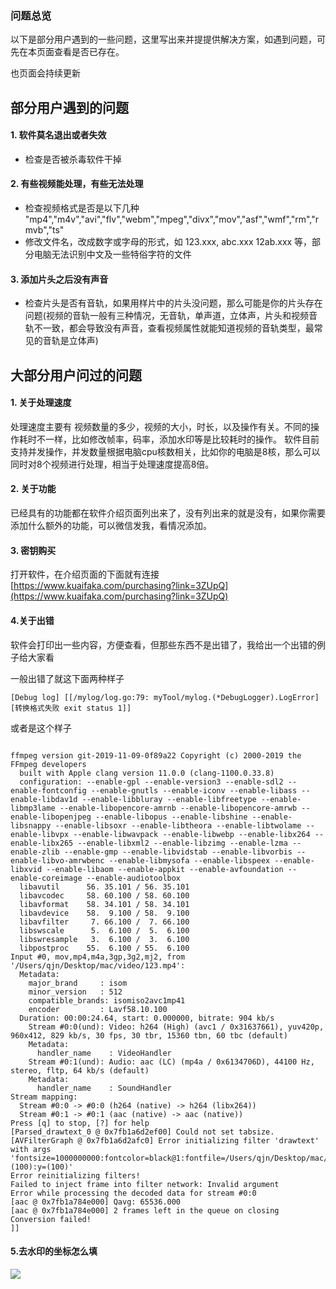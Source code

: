 
### 问题总览

以下是部分用户遇到的一些问题，这里写出来并提提供解决方案，如遇到问题，可先在本页面查看是否已存在。

也页面会持续更新

## 部分用户遇到的问题
#### 1. 软件莫名退出或者失效

* 检查是否被杀毒软件干掉

#### 2. 有些视频能处理，有些无法处理

* 检查视频格式是否是以下几种 "mp4","m4v","avi","flv","webm","mpeg","divx","mov","asf","wmf","rm","rmvb","ts"
* 修改文件名，改成数字或字母的形式，如 123.xxx, abc.xxx 12ab.xxx 等，部分电脑无法识别中文及一些特俗字符的文件

#### 3. 添加片头之后没有声音
* 检查片头是否有音轨，如果用样片中的片头没问题，那么可能是你的片头存在问题(视频的音轨一般有三种情况，无音轨，单声道，立体声，片头和视频音轨不一致，都会导致没有声音，查看视频属性就能知道视频的音轨类型，最常见的音轨是立体声)


## 大部分用户问过的问题

#### 1. 关于处理速度
处理速度主要有 视频数量的多少，视频的大小，时长，以及操作有关。不同的操作耗时不一样，比如修改帧率，码率，添加水印等是比较耗时的操作。
软件目前支持并发操作，并发数量根据电脑cpu核数相关，比如你的电脑是8核，那么可以同时对8个视频进行处理，相当于处理速度提高8倍。

#### 2. 关于功能
已经具有的功能都在软件介绍页面列出来了，没有列出来的就是没有，如果你需要添加什么额外的功能，可以微信发我，看情况添加。


#### 3. 密钥购买
打开软件，在介绍页面的下面就有连接
[https://www.kuaifaka.com/purchasing?link=3ZUpQ](https://www.kuaifaka.com/purchasing?link=3ZUpQ)

#### 4.关于出错
软件会打印出一些内容，方便查看，但那些东西不是出错了，我给出一个出错的例子给大家看

一般出错了就这下面两种样子
```
[Debug log] [[/mylog/log.go:79: myTool/mylog.(*DebugLogger).LogError] [转换格式失败 exit status 1]]
```

或者是这个样子
```

ffmpeg version git-2019-11-09-0f89a22 Copyright (c) 2000-2019 the FFmpeg developers
  built with Apple clang version 11.0.0 (clang-1100.0.33.8)
  configuration: --enable-gpl --enable-version3 --enable-sdl2 --enable-fontconfig --enable-gnutls --enable-iconv --enable-libass --enable-libdav1d --enable-libbluray --enable-libfreetype --enable-libmp3lame --enable-libopencore-amrnb --enable-libopencore-amrwb --enable-libopenjpeg --enable-libopus --enable-libshine --enable-libsnappy --enable-libsoxr --enable-libtheora --enable-libtwolame --enable-libvpx --enable-libwavpack --enable-libwebp --enable-libx264 --enable-libx265 --enable-libxml2 --enable-libzimg --enable-lzma --enable-zlib --enable-gmp --enable-libvidstab --enable-libvorbis --enable-libvo-amrwbenc --enable-libmysofa --enable-libspeex --enable-libxvid --enable-libaom --enable-appkit --enable-avfoundation --enable-coreimage --enable-audiotoolbox
  libavutil      56. 35.101 / 56. 35.101
  libavcodec     58. 60.100 / 58. 60.100
  libavformat    58. 34.101 / 58. 34.101
  libavdevice    58.  9.100 / 58.  9.100
  libavfilter     7. 66.100 /  7. 66.100
  libswscale      5.  6.100 /  5.  6.100
  libswresample   3.  6.100 /  3.  6.100
  libpostproc    55.  6.100 / 55.  6.100
Input #0, mov,mp4,m4a,3gp,3g2,mj2, from '/Users/qjn/Desktop/mac/video/123.mp4':
  Metadata:
    major_brand     : isom
    minor_version   : 512
    compatible_brands: isomiso2avc1mp41
    encoder         : Lavf58.10.100
  Duration: 00:00:24.64, start: 0.000000, bitrate: 904 kb/s
    Stream #0:0(und): Video: h264 (High) (avc1 / 0x31637661), yuv420p, 960x412, 829 kb/s, 30 fps, 30 tbr, 15360 tbn, 60 tbc (default)
    Metadata:
      handler_name    : VideoHandler
    Stream #0:1(und): Audio: aac (LC) (mp4a / 0x6134706D), 44100 Hz, stereo, fltp, 64 kb/s (default)
    Metadata:
      handler_name    : SoundHandler
Stream mapping:
  Stream #0:0 -> #0:0 (h264 (native) -> h264 (libx264))
  Stream #0:1 -> #0:1 (aac (native) -> aac (native))
Press [q] to stop, [?] for help
[Parsed_drawtext_0 @ 0x7fb1a6d2ef00] Could not set tabsize.
[AVFilterGraph @ 0x7fb1a6d2afc0] Error initializing filter 'drawtext' with args 'fontsize=1000000000:fontcolor=black@1:fontfile=/Users/qjn/Desktop/mac/source/simsun.ttc:text=adfafadfaf:x=(100):y=(100)'
Error reinitializing filters!
Failed to inject frame into filter network: Invalid argument
Error while processing the decoded data for stream #0:0
[aac @ 0x7fb1a784e000] Qavg: 65536.000
[aac @ 0x7fb1a784e000] 2 frames left in the queue on closing
Conversion failed!
]] 
```
#### 5.去水印的坐标怎么填

![](http://cdn.qiniu.freetop.ren/%E6%B0%B4%E5%8D%B0%E5%9D%90%E6%A0%87.jpg)

